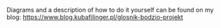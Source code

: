 Diagrams and a description of how to do it yourself can be found on my blog: https://www.blog.kubafilinger.pl/glosnik-bodzio-projekt